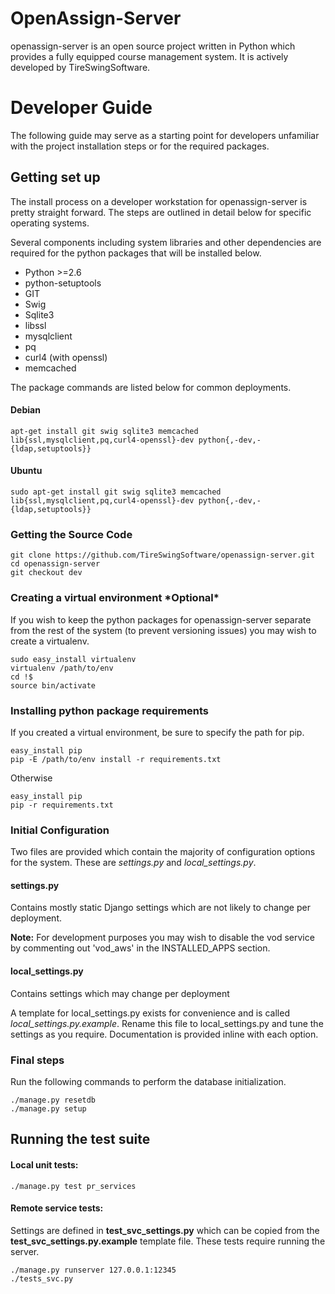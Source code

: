 # OpenAssign-Server

openassign-server is an open source project written in Python which provides a
fully equipped course management system.  It is actively developed
by TireSwingSoftware.

# Developer Guide

The following guide may serve as a starting point for developers unfamiliar
with the project installation steps or for the required packages.

## Getting set up

The install process on a developer workstation for openassign-server
is pretty straight forward. The steps are outlined in detail below
for specific operating systems.

Several components including system libraries and other dependencies
are required for the python packages that will be installed below.

- Python >=2.6
- python-setuptools
- GIT
- Swig
- Sqlite3
- libssl
- mysqlclient
- pq
- curl4 (with openssl)
- memcached

The package commands are listed below for common deployments.

#### Debian

    apt-get install git swig sqlite3 memcached lib{ssl,mysqlclient,pq,curl4-openssl}-dev python{,-dev,-{ldap,setuptools}}


#### Ubuntu

    sudo apt-get install git swig sqlite3 memcached lib{ssl,mysqlclient,pq,curl4-openssl}-dev python{,-dev,-{ldap,setuptools}}


### Getting the Source Code

    git clone https://github.com/TireSwingSoftware/openassign-server.git
    cd openassign-server
    git checkout dev

### Creating a virtual environment **\*Optional\***

If you wish to keep the python packages for openassign-server separate from
the rest of the system (to prevent versioning issues) you may wish to
create a virtualenv.

    sudo easy_install virtualenv
    virtualenv /path/to/env
    cd !$
    source bin/activate


### Installing python package requirements

If you created a virtual environment, be sure to specify the path for pip.

    easy_install pip
    pip -E /path/to/env install -r requirements.txt

Otherwise

    easy_install pip
    pip -r requirements.txt


### Initial Configuration

Two files are provided which contain the majority of configuration options
for the system. These are *settings.py* and *local\_settings.py*.

#### settings.py

Contains mostly static Django settings which are not likely to change per
deployment.

**Note:** For development purposes you may wish to disable the vod service by
commenting out 'vod\_aws' in the INSTALLED\_APPS section.


#### local_settings.py

Contains settings which may change per deployment

A template for local\_settings.py exists for convenience and is called
*local\_settings.py.example*. Rename this file to local\_settings.py and
tune the settings as you require. Documentation is provided inline
with each option.

### Final steps

Run the following commands to perform the database initialization.

    ./manage.py resetdb
    ./manage.py setup


## Running the test suite

#### Local unit tests:

    ./manage.py test pr_services

#### Remote service tests:

 Settings are defined in **test_svc_settings.py** which can be copied from the
 **test_svc_settings.py.example** template file. These tests require running
  the server.

    ./manage.py runserver 127.0.0.1:12345
    ./tests_svc.py


